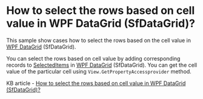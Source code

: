# How to select the rows based on cell value in WPF DataGrid (SfDataGrid)?

This sample show cases how to select the rows based on the cell value in [WPF DataGrid](https://www.syncfusion.com/wpf-controls/datagrid) (SfDataGrid).

You can select the rows based on cell value by adding corresponding records to [SelectedItems](https://help.syncfusion.com/cr/wpf/Syncfusion.UI.Xaml.Grid.SfGridBase.html#Syncfusion_UI_Xaml_Grid_SfGridBase_SelectedItems) in [WPF DataGrid](https://www.syncfusion.com/wpf-controls/datagrid) (SfDataGrid). You can get the cell value of the particular cell using `View.GetPropertyAccessprovider` method.

KB article - [How to select the rows based on cell value in WPF DataGrid (SfDataGrid)?](https://www.syncfusion.com/kb/6697/how-to-select-the-rows-based-on-a-cell-value-in-wpf-datagrid-sfdatagrid)
